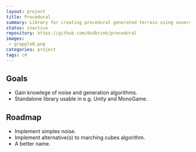 ```yaml
---
layout: project
title: Procedural
summary: Library for creating procedural generated terrain using several implemented algorithms.
status: inactive
repository: https://github.com/dvdbrink/procedural
images:
 - grapple0.png
categories: project
tags: c#
---
```


## Goals
* Gain knowlege of noise and generation algorithms.
* Standalone library usable in e.g. Unity and MonoGame.

## Roadmap
* Implement simplex noise.
* Implement alternative(s) to marching cubes algorithm.
* A better name.
